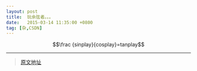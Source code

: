 ```yaml
---
layout: post
title:  玩余弦者。。。
date:   2015-03-14 11:35:00 +0800
tag: [杂,CSDN]
---
```


$$\frac {sinplay}{cosplay}=tanplay$$

***
> [原文地址](http://blog.csdn.net/sdlyyxy/article/details/44258065)